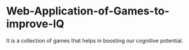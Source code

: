 # Web-Application-of-Games-to-improve-IQ
It is a collection of games that helps in boosting our cognitive potential. 
